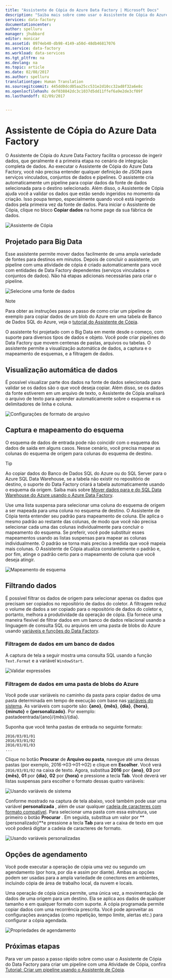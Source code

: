 ```yaml
---
title: "Assistente de Cópia do Azure Data Factory | Microsoft Docs"
description: "Saiba mais sobre como usar o Assistente de Cópia do Azure Data Factory para copiar dados de fontes de dados com suporte para coletores."
services: data-factory
documentationcenter: 
author: spelluru
manager: jhubbard
editor: monicar
ms.assetid: 0974eb40-db98-4149-a50d-48db46817076
ms.service: data-factory
ms.workload: data-services
ms.tgt_pltfrm: na
ms.devlang: na
ms.topic: article
ms.date: 02/08/2017
ms.author: spelluru
translationtype: Human Translation
ms.sourcegitcommit: 445dd0dcd05aa25cc531e2d10cc32ad8f32a6e8c
ms.openlocfilehash: def038842dc3c1037d5dd11ffef6a9e2de3cf09f
ms.lasthandoff: 02/09/2017


---
```

# <a name="azure-data-factory-copy-wizard"></a>Assistente de Cópia do Azure Data Factory
O Assistente de Cópia do Azure Data Factory facilita o processo de ingerir dados, que geralmente é a primeira etapa no cenário de integração completa de dados. Ao executar o Assistente de Cópia do Azure Data Factory, você não precisa entender qualquer definição de JSON para serviços vinculados, conjuntos de dados e pipelines. O assistente cria automaticamente um pipeline para copiar dados da fonte de dados selecionada para o destino selecionado. Além disso, o Assistente de Cópia ajuda você a validar os dados que estão sendo ingeridos no momento da criação. Isso poupa tempo, especialmente quando você está ingerindo dados pela primeira vez da fonte de dados. Para iniciar o Assistente de Cópia, clique no bloco **Copiar dados** na home page da sua fábrica de dados.

![Assistente de Cópia](./media/data-factory-copy-wizard/copy-data-wizard.png)

## <a name="designed-for-big-data"></a>Projetado para Big Data
Esse assistente permite mover dados facilmente de uma ampla variedade de fontes para destinos em minutos. Depois de concluir o assistente, um pipeline com uma atividade de cópia é criado automaticamente para você com entidades de Data Factory dependentes (serviços vinculados e conjuntos de dados). Não há etapas adicionais necessárias para criar o pipeline.   

![Selecione uma fonte de dados](./media/data-factory-copy-wizard/select-data-source-page.png)

> [!NOTE]
> Para obter as instruções passo a passo de como criar um pipeline de exemplo para copiar dados de um blob do Azure em uma tabela de Banco de Dados SQL do Azure, veja o [tutorial do Assistente de Cópia](data-factory-copy-data-wizard-tutorial.md).
>
>

O assistente foi projetado com o Big Data em mente desde o começo, com suporte para diversos tipos de dados e objeto. Você pode criar pipelines do Data Factory que movem centenas de pastas, arquivos ou tabelas. O assistente permite a visualização automática de dados, a captura e o mapeamento de esquemas, e a filtragem de dados.

## <a name="automatic-data-preview"></a>Visualização automática de dados
É possível visualizar parte dos dados na fonte de dados selecionada para validar se os dados são o que você deseja copiar. Além disso, se os dados da fonte estiverem em um arquivo de texto, o Assistente de Cópia analisará o arquivo de texto para aprender automaticamente sobre o esquema e os delimitadores de linha e coluna.

![Configurações de formato de arquivo](./media/data-factory-copy-wizard/file-format-settings.png)

## <a name="schema-capture-and-mapping"></a>Captura e mapeamento do esquema
O esquema de dados de entrada pode não coincidir com o esquema dos dados de saída em alguns casos. Nesse cenário, você precisa mapear as colunas do esquema de origem para colunas do esquema de destino.

> [!TIP]
> Ao copiar dados do Banco de Dados SQL do Azure ou do SQL Server para o Azure SQL Data Warehouse, se a tabela não existir no repositório de destino, o suporte do Data Factory criará a tabela automaticamente usando o esquema da origem. Saiba mais sobre [Mover dados para e do SQL Data Warehouse do Azure usando o Azure Data Factory](./data-factory-azure-sql-data-warehouse-connector.md).
>

Use uma lista suspensa para selecionar uma coluna do esquema de origem a ser mapeada para uma coluna no esquema de destino. O Assistente de Cópia tenta entender seu padrão para mapeamento de coluna. Ele aplica o mesmo padrão ao restante das colunas, de modo que você não precisa selecionar cada uma das colunas individualmente para concluir o mapeamento do esquema. Se preferir, você pode substituir esses mapeamentos usando as listas suspensas para mapear as colunas individualmente. O padrão se torna mais preciso à medida que você mapeia mais colunas. O Assistente de Cópia atualiza constantemente o padrão e, por fim, atinge o padrão certo para o mapeamento de coluna que você deseja atingir.     

![Mapeamento de esquema](./media/data-factory-copy-wizard/schema-mapping.png)

## <a name="filtering-data"></a>Filtrando dados
É possível filtrar os dados de origem para selecionar apenas os dados que precisam ser copiados no repositório de dados do coletor. A filtragem reduz o volume de dados a ser copiado para o repositório de dados do coletor e, portanto, melhora a produtividade da operação de cópia. Ela fornece uma maneira flexível de filtrar dados em um banco de dados relacional usando a linguagem de consulta SQL ou arquivos em uma pasta de blobs do Azure usando [variáveis e funções do Data Factory](data-factory-functions-variables.md).   

### <a name="filtering-of-data-in-a-database"></a>Filtragem de dados em um banco de dados
A captura de tela a seguir mostra uma consulta SQL usando a função `Text.Format` e a variável `WindowStart`.

![Validar expressões](./media/data-factory-copy-wizard/validate-expressions.png)

### <a name="filtering-of-data-in-an-azure-blob-folder"></a>Filtragem de dados em uma pasta de blobs do Azure
Você pode usar variáveis no caminho da pasta para copiar dados de uma pasta determinada em tempo de execução com base nas [variáveis do sistema](data-factory-functions-variables.md#data-factory-system-variables). As variáveis com suporte são: **{ano}**, **{mês}**, **{dia}**, **{hora}**, **{minuto}** e **{personalizado}**. Por exemplo: pastadeentrada/{ano}/{mês}/{dia}.

Suponha que você tenha pastas de entrada no seguinte formato:

    2016/03/01/01
    2016/03/01/02
    2016/03/01/03
    ...

Clique no botão **Procurar** de **Arquivo ou pasta**, navegue até uma dessas pastas (por exemplo, 2016->03->01->02) e clique em **Escolher**. Você verá `2016/03/01/02` na caixa de texto. Agora, substitua **2016** por **{ano}**, **03** por **{mês}**, **01** por **{dia}**, **02** por **{hora}** e pressione a tecla **Tab**. Você deverá ver listas suspensas para escolher o formato dessas quatro variáveis:

![Usando variáveis de sistema](./media/data-factory-copy-wizard/blob-standard-variables-in-folder-path.png)   

Conforme mostrado na captura de tela abaixo, você também pode usar uma variável **personalizada** , além de usar qualquer [cadeia de caracteres com formato compatível](https://msdn.microsoft.com/library/8kb3ddd4.aspx). Para selecionar uma pasta com essa estrutura, use primeiro o botão **Procurar** . Em seguida, substitua um valor por **{personalizado}**e pressione a tecla **Tab** para ver a caixa de texto em que você poderá digitar a cadeia de caracteres de formato.     

![Usando variáveis personalizadas](./media/data-factory-copy-wizard/blob-custom-variables-in-folder-path.png)

## <a name="scheduling-options"></a>Opções de agendamento
Você pode executar a operação de cópia uma vez ou segundo um agendamento (por hora, por dia e assim por diante). Ambas as opções podem ser usadas para a ampla variedade de conectores em ambientes, incluindo cópia de área de trabalho local, da nuvem e locais.

Uma operação de cópia única permite, uma única vez, a movimentação de dados de uma origem para um destino. Ela se aplica aos dados de qualquer tamanho e em qualquer formato com suporte. A cópia programada permite copiar dados com uma recorrência prescrita. Você pode aproveitar as configurações avançadas (como repetição, tempo limite, alertas etc.) para configurar a cópia agendada.

![Propriedades de agendamento](./media/data-factory-copy-wizard/scheduling-properties.png)

## <a name="next-steps"></a>Próximas etapas
Para ver um passo a passo rápido sobre como usar o Assistente de Cópia do Data Factory para criar um pipeline com uma Atividade de Cópia, confira [Tutorial: Criar um pipeline usando o Assistente de Cópia](data-factory-copy-data-wizard-tutorial.md).

